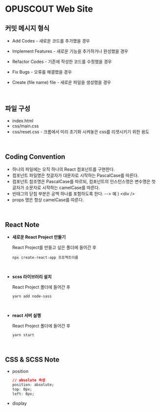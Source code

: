 # OPUSCOUT Web Site

## 커밋 메시지 형식

* Add Codes - 새로운 코드를 추가했을 경우

* Implement Features - 새로운 기능을 추가하거나 완성했을 경우

* Refactor Codes - 기존에 작성한 코드를 수정했을 경우

* Fix Bugs - 오류를 해결했을 경우

* Create (file name) file - 새로운 파일을 생성했을 경우

<br>

## 파일 구성
* index.html
* css/main.css
* css/reset.css - 크롬에서 미리 초기화 시켜놓은 css를 리셋시키기 위한 용도

<br>

## Coding Convention
* 하나의 파일에는 오직 하나의 React 컴포넌트를 구현한다.
* 컴포넌트 파일명은 첫글자가 대문자로 시작하는 PascalCase를 따른다.
* 컴포넌트 참조명은 PascalCase를 따르되, 컴포넌트의 인스턴스명은 변수명은 첫글자가 소문자로 시작하는 camelCase를 따른다.
* 빈태그의 닫침 부분은 공백 하나를 포함하도록 한다. --> 예 ) \<div />
* props 명은 항상 camelCase를 따른다.

<br>

## React Note

* __새로운 React Project 만들기__

    React Project를 만들고 싶은 폴더에 들어간 후

    `npx create-react-app 프로젝트이름`

    <br>

* __scss 라이브러리 설치__

    React Project 폴더에 들어간 후

    `yarn add node-sass`

    <br>

* __react 서버 실행__

    React Project 폴더에 들어간 후

    `yarn start`
    

<br>

## CSS & SCSS Note

* position

    ~~~css
    // absolute 속성
    position: absolute;
    top: 0px;
    left: 0px;
    ~~~

* display

    ~~~css
    ~~~
